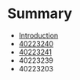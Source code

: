 # Summary

* [Introduction](README.md)
* [40223240](40223240.md)
* [40223241](40223241.md)
* 40223239
* 40223203

